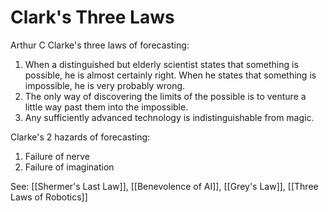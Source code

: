 # Clark's Three Laws

Arthur C Clarke's three laws of forecasting:
1. When a distinguished but elderly scientist states that something is possible, he is almost certainly right. When he states that something is impossible, he is very probably wrong.
2. The only way of discovering the limits of the possible is to venture a little way past them into the impossible.
3. Any sufficiently advanced technology is indistinguishable from magic.

Clarke's 2 hazards of forecasting:
1. Failure of nerve
2. Failure of imagination

See: [[Shermer's Last Law]], [[Benevolence of AI]], [[Grey's Law]], [[Three Laws of Robotics]]